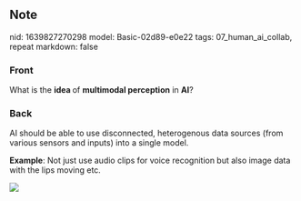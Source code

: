 ## Note
nid: 1639827270298
model: Basic-02d89-e0e22
tags: 07_human_ai_collab, repeat
markdown: false

### Front
What is the <b>idea </b>of <b>multimodal perception</b> in <b>AI</b>?

### Back
AI should be able to use disconnected, heterogenous data sources (from various sensors and inputs) into a single model.

<b>Example</b>:
Not just use audio clips for voice recognition but also image data with the lips moving etc.

<img src="paste-64f8e99816d8e1a89c47a9aaa13ce791893dd9e3.jpg">

